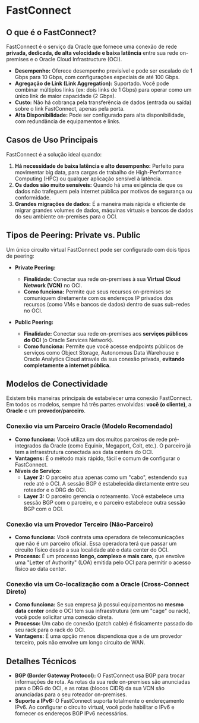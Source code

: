 # FastConnect

## O que é o FastConnect?

FastConnect é o serviço da Oracle que fornece uma conexão de rede **privada, dedicada, de alta velocidade e baixa latência** entre sua rede on-premises e o Oracle Cloud Infrastructure (OCI).

* **Desempenho:** Oferece desempenho previsível e pode ser escalado de 1 Gbps para 10 Gbps, com configurações especiais de até 100 Gbps.
* **Agregação de Link (Link Aggregation):** Suportado. Você pode combinar múltiplos links (ex: dois links de 1 Gbps) para operar como um único link de maior capacidade (2 Gbps).
* **Custo:** Não há cobrança pela transferência de dados (entrada ou saída) sobre o link FastConnect, apenas pela porta.
* **Alta Disponibilidade:** Pode ser configurado para alta disponibilidade, com redundância de equipamentos e links.

## Casos de Uso Principais

FastConnect é a solução ideal quando:

1.  **Há necessidade de baixa latência e alto desempenho:** Perfeito para movimentar big data, para cargas de trabalho de High-Performance Computing (HPC) ou qualquer aplicação sensível à latência.
2.  **Os dados são muito sensíveis:** Quando há uma exigência de que os dados não trafeguem pela internet pública por motivos de segurança ou conformidade.
3.  **Grandes migrações de dados:** É a maneira mais rápida e eficiente de migrar grandes volumes de dados, máquinas virtuais e bancos de dados do seu ambiente on-premises para o OCI.

## Tipos de Peering: Private vs. Public

Um único circuito virtual FastConnect pode ser configurado com dois tipos de peering:

* **Private Peering:**
    * **Finalidade:** Conectar sua rede on-premises à sua **Virtual Cloud Network (VCN)** no OCI.
    * **Como funciona:** Permite que seus recursos on-premises se comuniquem diretamente com os endereços IP privados dos recursos (como VMs e bancos de dados) dentro de suas sub-redes no OCI.

* **Public Peering:**
    * **Finalidade:** Conectar sua rede on-premises aos **serviços públicos do OCI** (o Oracle Services Network).
    * **Como funciona:** Permite que você acesse endpoints públicos de serviços como Object Storage, Autonomous Data Warehouse e Oracle Analytics Cloud através da sua conexão privada, **evitando completamente a internet pública**.

## Modelos de Conectividade

Existem três maneiras principais de estabelecer uma conexão FastConnect. Em todos os modelos, sempre há três partes envolvidas: **você (o cliente)**, a **Oracle** e um **provedor/parceiro**.

### Conexão via um Parceiro Oracle (Modelo Recomendado)
* **Como funciona:** Você utiliza um dos muitos parceiros de rede pré-integrados da Oracle (como Equinix, Megaport, Colt, etc.). O parceiro já tem a infraestrutura conectada aos data centers do OCI.
* **Vantagens:** É o método mais rápido, fácil e comum de configurar o FastConnect.
* **Níveis de Serviço:**
    * **Layer 2:** O parceiro atua apenas como um "cabo", estendendo sua rede até o OCI. A sessão BGP é estabelecida diretamente entre seu roteador e o DRG do OCI.
    * **Layer 3:** O parceiro gerencia o roteamento. Você estabelece uma sessão BGP com o parceiro, e o parceiro estabelece outra sessão BGP com o OCI.

### Conexão via um Provedor Terceiro (Não-Parceiro)
* **Como funciona:** Você contrata uma operadora de telecomunicações que não é um parceiro oficial. Essa operadora terá que passar um circuito físico desde a sua localidade até o data center do OCI.
* **Processo:** É um processo **longo, complexo e mais caro**, que envolve uma "Letter of Authority" (LOA) emitida pelo OCI para permitir o acesso físico ao data center.

### Conexão via um Co-localização com a Oracle (Cross-Connect Direto)
* **Como funciona:** Se sua empresa já possui equipamentos no **mesmo data center** onde o OCI tem sua infraestrutura (em um "cage" ou rack), você pode solicitar uma conexão direta.
* **Processo:** Um cabo de conexão (patch cable) é fisicamente passado do seu rack para o rack do OCI.
* **Vantagens:** É uma opção menos dispendiosa que a de um provedor terceiro, pois não envolve um longo circuito de WAN.

## Detalhes Técnicos

* **BGP (Border Gateway Protocol):** O FastConnect usa BGP para trocar informações de rota. As rotas da sua rede on-premises são anunciadas para o DRG do OCI, e as rotas (blocos CIDR) da sua VCN são anunciadas para o seu roteador on-premises.
* **Suporte a IPv6:** O FastConnect suporta totalmente o endereçamento IPv6. Ao configurar o circuito virtual, você pode habilitar o IPv6 e fornecer os endereços BGP IPv6 necessários.